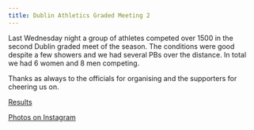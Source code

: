 ```yaml
---
title: Dublin Athletics Graded Meeting 2 
---
```

Last Wednesday night a group of athletes competed over 1500 in the second Dublin graded meet of the season. The conditions were good despite a few showers and we had several PBs over the distance. In total we had 6 women and 8 men competing.

Thanks as always to the officials for organising and the supporters for cheering us on. 

 <a href="/races/2022-05-11-Dublin-Graded-2/" target="_blank" rel="noopener noreferrer">Results</a>

<a href="https://www.instagram.com/p/CdpvNw0Mcqr/" target="_blank" rel="noopener noreferrer">Photos on Instagram</a>